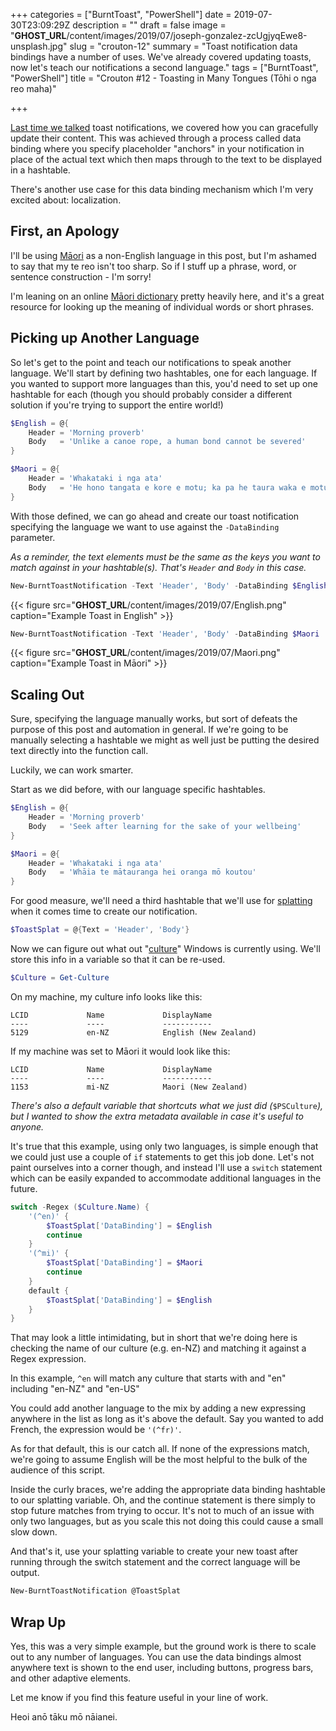 +++
categories = ["BurntToast", "PowerShell"]
date = 2019-07-30T23:09:29Z
description = ""
draft = false
image = "__GHOST_URL__/content/images/2019/07/joseph-gonzalez-zcUgjyqEwe8-unsplash.jpg"
slug = "crouton-12"
summary = "Toast notification data bindings have a number of uses. We've already covered updating toasts, now let's teach our notifications a second language."
tags = ["BurntToast", "PowerShell"]
title = "Crouton #12 - Toasting in Many Tongues (Tōhi o nga reo maha)"

+++


[Last time we talked](__GHOST_URL__/2019/07/17/crouton-11/) toast notifications, we covered how you can gracefully update their content. This was achieved through a process called data binding where you specify placeholder "anchors" in your notification in place of the actual text which then maps through to the text to be displayed in a hashtable.

There's another use case for this data binding mechanism which I'm very excited about: localization.

## First, an Apology

I'll be using [Māori](https://en.wikipedia.org/wiki/M%C4%81ori_language) as a non-English language in this post, but I'm ashamed to say that my te reo isn't too sharp. So if I stuff up a phrase, word, or sentence construction - I'm sorry!

I'm leaning on an online [Māori dictionary](https://maoridictionary.co.nz) pretty heavily here, and it's a great resource for looking up the meaning of individual words or short phrases.

## Picking up Another Language

So let's get to the point and teach our notifications to speak another language. We'll start by defining two hashtables, one for each language. If you wanted to support more languages than this, you'd need to set up one hashtable for each (though you should probably consider a different solution if you're trying to support the entire world!)

```powershell
$English = @{
    Header = 'Morning proverb'
    Body   = 'Unlike a canoe rope, a human bond cannot be severed'
}

$Maori = @{
    Header = 'Whakataki i nga ata'
    Body   = 'He hono tangata e kore e motu; ka pa he taura waka e motu'
}
```

With those defined, we can go ahead and create our toast notification specifying the language we want to use against the `-DataBinding` parameter.

_As a reminder, the text elements must be the same as the keys you want to match against in your hashtable(s). That's `Header` and `Body` in this case._

```powershell
New-BurntToastNotification -Text 'Header', 'Body' -DataBinding $English
```

{{< figure src="__GHOST_URL__/content/images/2019/07/English.png" caption="Example Toast in English" >}}

```powershell
New-BurntToastNotification -Text 'Header', 'Body' -DataBinding $Maori
```

{{< figure src="__GHOST_URL__/content/images/2019/07/Maori.png" caption="Example Toast in Māori" >}}

## Scaling Out

Sure, specifying the language manually works, but sort of defeats the purpose of this post and automation in general. If we're going to be manually selecting a hashtable we might as well just be putting the desired text directly into the function call.

Luckily, we can work smarter.

Start as we did before, with our language specific hashtables.

```powershell
$English = @{
    Header = 'Morning proverb'
    Body   = 'Seek after learning for the sake of your wellbeing'
}

$Maori = @{
    Header = 'Whakataki i nga ata'
    Body   = 'Whāia te mātauranga hei oranga mō koutou'
}
```

For good measure, we'll need a third hashtable that we'll use for [splatting](https://docs.microsoft.com/en-us/powershell/module/microsoft.powershell.core/about/about_splatting?view=powershell-6) when it comes time to create our notification.

```powershell
$ToastSplat = @{Text = 'Header', 'Body'}
```

Now we can figure out what out "[culture](https://docs.microsoft.com/en-nz/openspecs/windows_protocols/ms-lcid/a9eac961-e77d-41a6-90a5-ce1a8b0cdb9c)" Windows is currently using. We'll store this info in a variable so that it can be re-used.

```powershell
$Culture = Get-Culture
```

On my machine, my culture info looks like this:

```output
LCID             Name             DisplayName
----             ----             -----------
5129             en-NZ            English (New Zealand)
```

If my machine was set to Māori it would look like this:

```output
LCID             Name             DisplayName
----             ----             -----------
1153             mi-NZ            Maori (New Zealand)
```

_There's also a default variable that shortcuts what we just did (_`$PSCulture`_), but I wanted to show the extra metadata available in case it's useful to anyone._

It's true that this example, using only two languages, is simple enough that we could just use a couple of `if` statements to get this job done. Let's not paint ourselves into a corner though, and instead I'll use a `switch` statement which can be easily expanded to accommodate additional languages in the future.

```powershell
switch -Regex ($Culture.Name) {
    '(^en)' {
        $ToastSplat['DataBinding'] = $English
        continue
    }
    '(^mi)' {
        $ToastSplat['DataBinding'] = $Maori
        continue
    }
    default {
        $ToastSplat['DataBinding'] = $English
    }
}
```

That may look a little intimidating, but in short that we're doing here is checking the name of our culture (e.g. en-NZ) and matching it against a Regex expression.

In this example, `^en` will match any culture that starts with and "en" including "en-NZ" and "en-US"

You could add another language to the mix by adding a new expressing anywhere in the list as long as it's above the default. Say you wanted to add French, the expression would be `'(^fr)'`.

As for that default, this is our catch all. If none of the expressions match, we're going to assume English will be the most helpful to the bulk of the audience of this script.

Inside the curly braces, we're adding the appropriate data binding hashtable to our splatting variable. Oh, and the continue statement is there simply to stop future matches from trying to occur. It's not to much of an issue with only two languages, but as you scale this not doing this could cause a small slow down.

And that's it, use your splatting variable to create your new toast after running through the switch statement and the correct language will be output.

```powershell
New-BurntToastNotification @ToastSplat
```

## Wrap Up

Yes, this was a very simple example, but the ground work is there to scale out to any number of languages. You can use the data bindings almost anywhere text is shown to the end user, including buttons, progress bars, and other adaptive elements.

Let me know if you find this feature useful in your line of work.

Heoi anō tāku mō nāianei.


